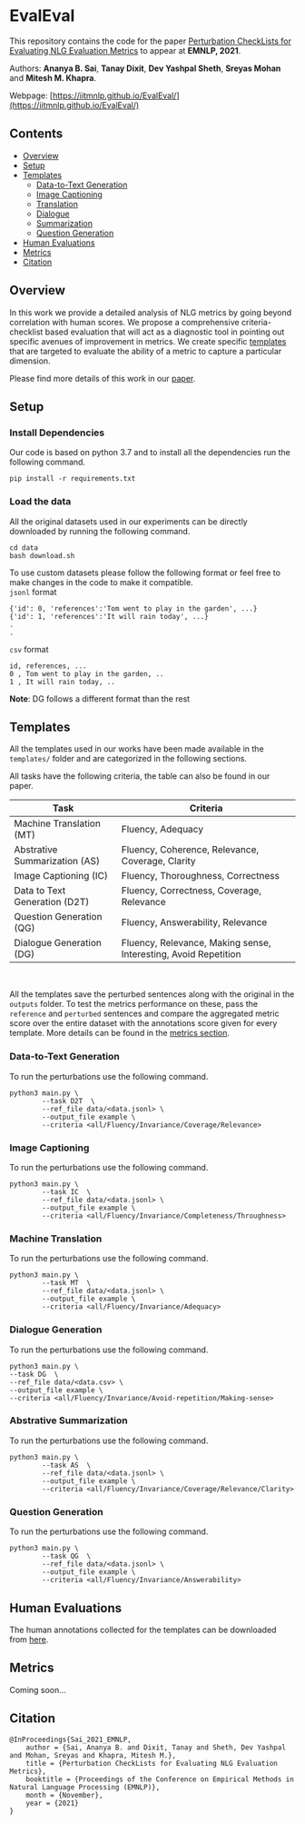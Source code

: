 # EvalEval

This repository contains the code for the paper [Perturbation CheckLists for Evaluating NLG Evaluation Metrics](https://arxiv.org/abs/2109.05771) to appear at **EMNLP, 2021**.

Authors: **Ananya B. Sai**, **Tanay Dixit**, **Dev Yashpal Sheth**, **Sreyas Mohan** and **Mitesh M. Khapra**.

Webpage: [https://iitmnlp.github.io/EvalEval/](https://iitmnlp.github.io/EvalEval/)

## Contents

- [Overview](#overview)
- [Setup](#setup)
- [Templates](#templates)
  - [Data-to-Text Generation](#data-to-text-generation)
  - [Image Captioning](#image-captioning)
  - [Translation](#translation)
  - [Dialogue](#dialogue)
  - [Summarization](#Summarization)
  - [Question Generation](#question-generation)
- [Human Evaluations](#human-evaluations)
- [Metrics](#metircs)
- [Citation](#citation)

## Overview

In this work we provide a detailed analysis of NLG metrics by going beyond correlation with human scores. We propose a comprehensive criteria-checklist based evaluation that will act as a diagnostic tool in pointing out specific avenues of improvement in metrics. We create specific [templates](#templates) that are targeted to evaluate the ability of a metric to capture a particular dimension. <br>

Please find more details of this work in our [paper](https://arxiv.org/abs/2109.05771).

## Setup

### Install Dependencies

Our code is based on python 3.7 and to install all the dependencies run the following command. <br>

```
pip install -r requirements.txt
```
### Load the data

All the original datasets used in our experiments can be directly downloaded by running the following command.

```
cd data
bash download.sh
```

To use custom datasets please follow the following format or feel free to make changes in the code to make it compatible. <br>
`jsonl` format
```
{'id': 0, 'references':'Tom went to play in the garden', ...}
{'id': 1, 'references':'It will rain today', ...}
.
.

```
`csv` format
```
id, references, ...
0 , Tom went to play in the garden, ..
1 , It will rain today, ..
```

**Note**:  DG follows a different format than the rest

## Templates

All the templates used in our works have been made available in the `templates/` folder and are categorized in the following sections. <br>

All tasks have the following criteria, the table can also be found in our paper.

| Task| Criteria |
| -----| ------| 
| Machine Translation (MT) | Fluency, Adequacy |
| Abstrative Summarization (AS)| Fluency, Coherence, Relevance, Coverage, Clarity |
| Image Captioning (IC)| Fluency, Thoroughness, Correctness |
| Data to Text Generation (D2T)| Fluency, Correctness, Coverage, Relevance |
| Question Generation (QG)| Fluency, Answerability, Relevance |
| Dialogue Generation (DG)| Fluency, Relevance, Making sense, Interesting, Avoid Repetition |

<br> 

All the templates save the perturbed sentences along with the original in the `outputs` folder. To test the metrics performance on these, pass the `reference` and `perturbed` sentences and compare the aggregated metric score over the entire dataset with the annotations score given for every template. More details can be found in the [metrics section](#metrics).
<br> 

### Data-to-Text Generation
To run the perturbations use the following command.
```
python3 main.py \
        --task D2T  \
        --ref_file data/<data.jsonl> \
        --output_file example \
        --criteria <all/Fluency/Invariance/Coverage/Relevance>
```

### Image Captioning

To run the perturbations use the following command.
```
python3 main.py \
        --task IC  \
        --ref_file data/<data.jsonl> \
        --output_file example \
        --criteria <all/Fluency/Invariance/Completeness/Throughness>
```
### Machine Translation

To run the perturbations use the following command.
```
python3 main.py \
        --task MT  \
        --ref_file data/<data.jsonl> \
        --output_file example \
        --criteria <all/Fluency/Invariance/Adequacy>
```

### Dialogue Generation

To run the perturbations use the following command.
```
python3 main.py \
--task DG  \
--ref_file data/<data.csv> \
--output_file example \
--criteria <all/Fluency/Invariance/Avoid-repetition/Making-sense>
```

### Abstrative Summarization

To run the perturbations use the following command.
```
python3 main.py \
        --task AS  \
        --ref_file data/<data.jsonl> \
        --output_file example \
        --criteria <all/Fluency/Invariance/Coverage/Relevance/Clarity>
```

### Question Generation

To run the perturbations use the following command.
```
python3 main.py \
        --task QG  \
        --ref_file data/<data.jsonl> \
        --output_file example \
        --criteria <all/Fluency/Invariance/Answerability>
```

## Human Evaluations

The human annotations collected for the templates can be downloaded from [here](https://drive.google.com/drive/u/0/folders/1Gfk8MqlWkgVDc3_zXfHfG6I196qEu2AT).

## Metrics

Coming soon...

## Citation

```
@InProceedings{Sai_2021_EMNLP,
    author = {Sai, Ananya B. and Dixit, Tanay and Sheth, Dev Yashpal and Mohan, Sreyas and Khapra, Mitesh M.},
    title = {Perturbation CheckLists for Evaluating NLG Evaluation Metrics},
    booktitle = {Proceedings of the Conference on Empirical Methods in Natural Language Processing (EMNLP)},
    month = {November},
    year = {2021}
}
```
